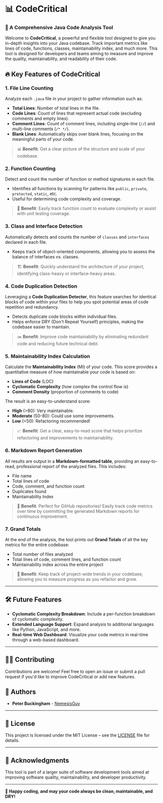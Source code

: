 # 📊 CodeCritical

### 🚀 A Comprehensive Java Code Analysis Tool

Welcome to **CodeCritical**, a powerful and flexible tool designed to give you in-depth insights into your Java codebase. Track important metrics like lines of code, functions, classes, maintainability index, and much more. This tool is designed for developers and teams aiming to measure and improve the quality, maintainability, and readability of their code.

## 🔥 Key Features of CodeCritical

### 1. **File Line Counting**
Analyze each `.java` file in your project to gather information such as:
- **Total Lines**: Number of total lines in the file.
- **Code Lines**: Count of lines that represent actual code (excluding comments and empty lines).
- **Comment Lines**: Count of comment lines, including single-line (`//`) and multi-line comments (`/* */`).
- **Blank Lines**: Automatically skips over blank lines, focusing on the meaningful parts of your code.

> 📊 **Benefit**: Get a clear picture of the structure and scale of your codebase.

### 2. **Function Counting**
Detect and count the number of function or method signatures in each file.
- Identifies all functions by scanning for patterns like `public`, `private`, `protected`, `static`, etc.
- Useful for determining code complexity and coverage.

> 🔧 **Benefit**: Easily track function count to evaluate complexity or assist with unit testing coverage.

### 3. **Class and Interface Detection**
Automatically detects and counts the number of `classes` and `interfaces` declared in each file.
- Keeps track of object-oriented components, allowing you to assess the balance of interfaces vs. classes.

> 🏗️ **Benefit**: Quickly understand the architecture of your project, identifying class-heavy or interface-heavy areas.

### 4. **Code Duplication Detection**
Leveraging a **Code Duplication Detector**, this feature searches for identical blocks of code within your files to help you spot potential areas of code repetition and redundancy.
- Detects duplicate code blocks within individual files.
- Helps enforce DRY (Don't Repeat Yourself) principles, making the codebase easier to maintain.

> ✂️ **Benefit**: Improve code maintainability by eliminating redundant code and reducing future technical debt.

### 5. **Maintainability Index Calculation**
Calculate the **Maintainability Index** (MI) of your code. This score provides a quantitative measure of how maintainable your code is based on:
- **Lines of Code** (LOC)
- **Cyclomatic Complexity** (how complex the control flow is)
- **Comment Density** (proportion of comments to code)

The result is an easy-to-understand score:
- **High** (>80): Very maintainable.
- **Moderate** (50-80): Could use some improvements.
- **Low** (<50): Refactoring recommended!

> 📈 **Benefit**: Get a clear, easy-to-read score that helps prioritize refactoring and improvements to maintainability.

### 6. **Markdown Report Generation**
All results are output in a **Markdown-formatted table**, providing an easy-to-read, professional report of the analyzed files. This includes:
- File name
- Total lines of code
- Code, comment, and function count
- Duplicates found
- Maintainability Index

> 📑 **Benefit**: Perfect for GitHub repositories! Easily track code metrics over time by committing the generated Markdown reports for continuous improvement.

### 7. **Grand Totals**
At the end of the analysis, the tool prints out **Grand Totals** of all the key metrics for the entire codebase:
- Total number of files analyzed
- Total lines of code, comment lines, and function count
- Maintainability index across the entire project

> 🏅 **Benefit**: Keep track of project-wide trends in your codebase, allowing you to measure progress as you refactor and grow.

---

## 🛠️ Future Features

- **Cyclomatic Complexity Breakdown**: Include a per-function breakdown of cyclomatic complexity.
- **Extended Language Support**: Expand analysis to additional languages like Python, JavaScript, and more.
- **Real-time Web Dashboard**: Visualize your code metrics in real-time through a web-based dashboard.

---

## 👨‍💻 Contributing
Contributions are welcome! Feel free to open an issue or submit a pull request if you'd like to improve CodeCritical or add new features.

## 👥 Authors

- **Peter Buckingham** - [NemesisGuy](https://github.com/NemesisGuy)

--- 

## 📄 License
This project is licensed under the MIT License – see the [LICENSE](LICENSE.md) file for details.

---

## 🙌 Acknowledgments

This tool is part of a larger suite of software development tools aimed at improving software quality, maintainability, and developer productivity.

---

🎉 **Happy coding, and may your code always be clean, maintainable, and DRY!**
